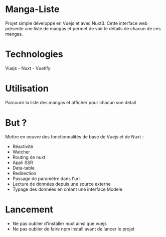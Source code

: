 # Manga-Liste
Projet simple développé en Vuejs et avec Nuxt3. Cette interface web présente une liste de mangas et permet de voir le détails de chacun de ces mangas.
# Technologies
Vuejs - Nuxt - Vuetify
# Utilisation
Parcourir la liste des mangas et afficher pour chacun son detail
# But ?
Mettre en oeuvre des fonctionnalités de base de Vuejs et de Nuxt : 
- Réactivité
- Watcher
- Routing de nuxt
- Appli SSR
- Data-table
- Redirection
- Passage de paramètre dans l'url
- Lecture de données depuis une source externe
- Typage des données en créant une interface Modele
# Lancement
- Ne pas oublier d'installer nuxt ainsi que vuejs
- Ne pas oublier de faire npm install avant de lancer le projet
